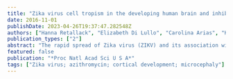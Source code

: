 ```yaml
---
title: "Zika virus cell tropism in the developing human brain and inhibition by azithromycin"
date: 2016-11-01
publishDate: 2023-04-26T19:37:47.282548Z
authors: ["Hanna Retallack", "Elizabeth Di Lullo", "Carolina Arias", "Kristeene A Knopp", "Matthew T Laurie", "Carmen Sandoval-Espinosa", "Walter R Mancia Leon", "Robert Krencik", "Erik M Ullian", "Julien Spatazza", "Alex A Pollen", "Caleigh Mandel-Brehm", "Tomasz J Nowakowski", "Arnold R Kriegstein", "Joseph L DeRisi"]
publication_types: ["2"]
abstract: "The rapid spread of Zika virus (ZIKV) and its association with abnormal brain development constitute a global health emergency. Congenital ZIKV infection produces a range of mild to severe pathologies, including microcephaly. To understand the pathophysiology of ZIKV infection, we used models of the developing brain that faithfully recapitulate the tissue architecture in early to midgestation. We identify the brain cell populations that are most susceptible to ZIKV infection in primary human tissue, provide evidence for a mechanism of viral entry, and show that a commonly used antibiotic protects cultured brain cells by reducing viral proliferation. In the brain, ZIKV preferentially infected neural stem cells, astrocytes, oligodendrocyte precursor cells, and microglia, whereas neurons were less susceptible to infection. These findings suggest mechanisms for microcephaly and other pathologic features of infants with congenital ZIKV infection that are not explained by neural stem cell infection alone, such as calcifications in the cortical plate. Furthermore, we find that blocking the glia-enriched putative viral entry receptor AXL reduced ZIKV infection of astrocytes in vitro, and genetic knockdown of AXL in a glial cell line nearly abolished infection. Finally, we evaluate 2,177 compounds, focusing on drugs safe in pregnancy. We show that the macrolide antibiotic azithromycin reduced viral proliferation and virus-induced cytopathic effects in glial cell lines and human astrocytes. Our characterization of infection in the developing human brain clarifies the pathogenesis of congenital ZIKV infection and provides the basis for investigating possible therapeutic strategies to safely alleviate or prevent the most severe consequences of the epidemic."
featured: false
publication: "*Proc Natl Acad Sci U S A*"
tags: ["Zika virus; azithromycin; cortical development; microcephaly"]
---
```


